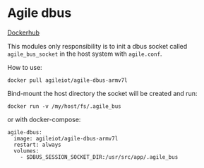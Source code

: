 # Agile dbus

[Dockerhub](https://hub.docker.com/r/agileiot/agile-dbus-armv7l/)

This modules only responsibility is to init a dbus socket called `agile_bus_socket` in the host system with `agile.conf`.

How to use:

```
docker pull agileiot/agile-dbus-armv7l
```

Bind-mount the host directory the socket will be created and run:

```
docker run -v /my/host/fs/.agile_bus
```

or with docker-compose:

```
agile-dbus:
  image: agileiot/agile-dbus-armv7l
  restart: always
  volumes:
    - $DBUS_SESSION_SOCKET_DIR:/usr/src/app/.agile_bus
```
